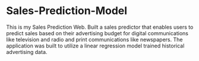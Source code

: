 # Sales-Prediction-Model
This is my Sales Prediction Web. Built a sales predictor that enables users to predict sales based on their advertising budget for digital communications like television and radio and print communications like newspapers. The application was built to utilize a linear regression model trained historical advertising data.
